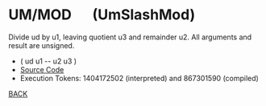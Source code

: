 # UM/MOD &emsp; (UmSlashMod)
Divide ud by u1, leaving quotient u3 and remainder u2. All arguments and result are unsigned.
* ( ud u1 -- u2 u3 )
* [Source Code](../words/core/UmSlashMod.cs)
* Execution Tokens: 1404172502 (interpreted) and 867301590 (compiled)


[BACK](builtins.md#UmSlashMod)
